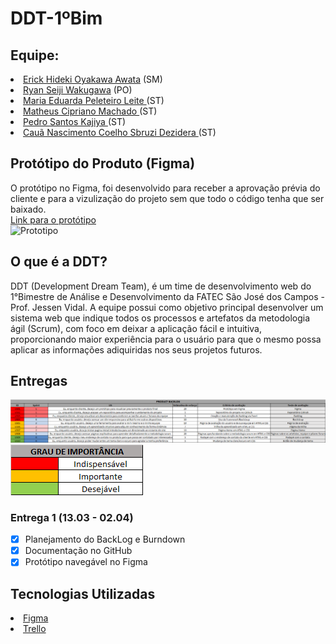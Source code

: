 # DDT-1ºBim

**<h2>Equipe: </h2>**
<li>
<a href="https://github.com/erickhoawata">Erick Hideki Oyakawa Awata</a> (SM) <br>
</li>
<li>
<a href="https://github.com/ryan-wakugawa">Ryan Seiji Wakugawa</a> (PO) <br>
</li>
<li>
<a href="https://github.com/Dudaleite08">Maria Eduarda Peleteiro Leite </a> (ST) <br>
</li>
<li>
<a href="https://github.com/cipriano1419">Matheus Cipriano Machado </a> (ST)  <br>
</li>
<li>
<a href="https://github.com/kajiyap">Pedro Santos Kajiya </a> (ST)  <br>
</li>
<li>
<a href="https://github.com/CauaDezidera">Cauã Nascimento Coelho Sbruzi Dezidera </a> (ST)  <br>
</li>

**<h2>Protótipo do Produto (Figma) </h2>**
O protótipo no Figma, foi desenvolvido para receber a aprovação prévia do cliente e para a vizulização do projeto sem que todo o código tenha que ser baixado.<br>
<a href="https://www.figma.com/file/tDrqLQKNsiGbglnTp2CcwX/Prot%C3%B3tipo-API?node-id=0%3A1&t=eVwAQYOeAMkhSUlc-1">Link para o protótipo</a><br>
![Prototipo](src/prototipo.gif)

**<h2>O que é a DDT?</h2>**
DDT (Development Dream Team), é um time de desenvolvimento web do 1°Bimestre de Análise e Desenvolvimento da FATEC São José dos Campos - Prof. Jessen Vidal. A equipe possui como objetivo principal desenvolver  um  sistema  web que  indique  todos  os  processos  e  artefatos  da  metodologia  ágil (Scrum), com foco em deixar a aplicação fácil e intuitiva, proporcionando maior experiência para o usuário para que o mesmo possa aplicar as informações adiquiridas nos seus projetos futuros.

**<h2>Entregas</h2>**
![Backlog](src/backlog.png)
![legenda](src/legenda.png)
**<h3>Entrega 1 (13.03 - 02.04)</h3>**
- [x] Planejamento do BackLog e Burndown <br>
- [x] Documentação no GitHub
- [x] Protótipo navegável no Figma

**<h2>Tecnologias Utilizadas</h2>**
<li>
<a href="https://www.figma.com/">Figma</a><br>
</li>
<li>
<a href="https://trello.com/pt-BR">Trello</a><br>
</li>
